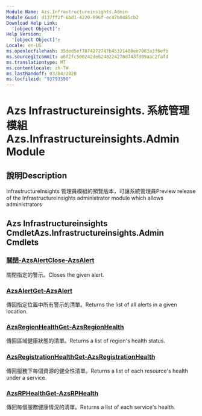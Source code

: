 ```yaml
---
Module Name: Azs.Infrastructureinsights.Admin
Module Guid: d137ff2f-6bd1-4220-896f-ec47b0485cb2
Download Help Link:
  '[object Object]': 
Help Version:
  '[object Object]': 
Locale: en-US
ms.openlocfilehash: 35ded5ef7874272747b45321488ee7083a3f6efb
ms.sourcegitcommit: a6f2fc500242de6248224278d743fd09aac2fafd
ms.translationtype: MT
ms.contentlocale: zh-TW
ms.lasthandoff: 03/04/2020
ms.locfileid: "93793590"
---
```

# <span data-ttu-id="12ff3-101">Azs Infrastructureinsights. 系統管理模組</span><span class="sxs-lookup"><span data-stu-id="12ff3-101">Azs.Infrastructureinsights.Admin Module</span></span>
## <span data-ttu-id="12ff3-102">說明</span><span class="sxs-lookup"><span data-stu-id="12ff3-102">Description</span></span>
<span data-ttu-id="12ff3-103">InfrastructureInsights 管理員模組的預覽版本，可讓系統管理員</span><span class="sxs-lookup"><span data-stu-id="12ff3-103">Preview release of the InfrastructureInsights administrator module which allows administrators</span></span>  

## <span data-ttu-id="12ff3-104">Azs Infrastructureinsights Cmdlet</span><span class="sxs-lookup"><span data-stu-id="12ff3-104">Azs.Infrastructureinsights.Admin Cmdlets</span></span>
### [<span data-ttu-id="12ff3-105">關閉-AzsAlert</span><span class="sxs-lookup"><span data-stu-id="12ff3-105">Close-AzsAlert</span></span>](Close-AzsAlert.md)
<span data-ttu-id="12ff3-106">關閉指定的警示。</span><span class="sxs-lookup"><span data-stu-id="12ff3-106">Closes the given alert.</span></span>

### [<span data-ttu-id="12ff3-107">AzsAlert</span><span class="sxs-lookup"><span data-stu-id="12ff3-107">Get-AzsAlert</span></span>](Get-AzsAlert.md)
<span data-ttu-id="12ff3-108">傳回指定位置中所有警示的清單。</span><span class="sxs-lookup"><span data-stu-id="12ff3-108">Returns the list of all alerts in a given location.</span></span>

### [<span data-ttu-id="12ff3-109">AzsRegionHealth</span><span class="sxs-lookup"><span data-stu-id="12ff3-109">Get-AzsRegionHealth</span></span>](Get-AzsRegionHealth.md)
<span data-ttu-id="12ff3-110">傳回區域健康狀態的清單。</span><span class="sxs-lookup"><span data-stu-id="12ff3-110">Returns a list of region's health status.</span></span>

### [<span data-ttu-id="12ff3-111">AzsRegistrationHealth</span><span class="sxs-lookup"><span data-stu-id="12ff3-111">Get-AzsRegistrationHealth</span></span>](Get-AzsRegistrationHealth.md)
<span data-ttu-id="12ff3-112">傳回服務下每個資源的健全性清單。</span><span class="sxs-lookup"><span data-stu-id="12ff3-112">Returns a list of each resource's health under a service.</span></span>

### [<span data-ttu-id="12ff3-113">AzsRPHealth</span><span class="sxs-lookup"><span data-stu-id="12ff3-113">Get-AzsRPHealth</span></span>](Get-AzsRPHealth.md)
<span data-ttu-id="12ff3-114">傳回每個服務健康情況的清單。</span><span class="sxs-lookup"><span data-stu-id="12ff3-114">Returns a list of each service's health.</span></span>


